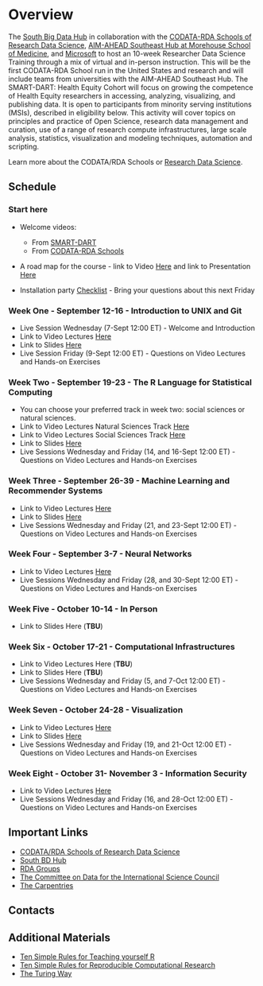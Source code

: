 # Overview

The [South Big Data Hub](https://southbigdatahub.org/) in collaboration with the [CODATA-RDA Schools of Research Data Science](https://www.datascienceschools.org/), [AIM-AHEAD Southeast Hub at Morehouse School of Medicine](https://aim-ahead.net/), and [Microsoft](https://www.microsoft.com/en-us/education?icid=CNavMSCOML0_Studentsandeducation) to host an 10-week Researcher Data Science Training through a mix of virtual and in-person instruction. This will be the first CODATA-RDA School run in the United States and research and will include teams from universities with the AIM-AHEAD Southeast Hub. The SMART-DART: Health Equity Cohort will focus on growing the competence of Health Equity researchers in accessing, analyzing, visualizing, and publishing data. It is open to participants from minority serving institutions (MSIs), described in eligibility below. This activity will cover topics on principles and practice of Open Science, research data management and curation, use of a range of research compute infrastructures, large scale analysis, statistics, visualization and modeling techniques, automation and scripting.

Learn more about the CODATA/RDA Schools or [Research Data Science](https://www.datascienceschools.org/). 

## Schedule

### Start here
   * Welcome videos:
   
       - From [SMART-DART](https://youtu.be/klMTfLyhUqM)
       - From [CODATA-RDA Schools](https://vimeo.com/743584505)
   * A road map for the course 
            - link to Video [Here](https://vimeo.com/744027623) and link to Presentation [Here](https://malfaro2.github.io/Atlanta2022/AuthorCarpentry.html#/title-slide) 
   * Installation party [Checklist](checklist.md) - Bring your questions about this next Friday
### Week One - September 12-16 - Introduction to UNIX and Git 
   * Live Session Wednesday (7-Sept 12:00 ET) - Welcome and Introduction
   * Link to Video Lectures [Here](week1.md)
   * Link to Slides [Here](presentations_week1)
   * Live Session Friday (9-Sept 12:00 ET) - Questions on Video Lectures and Hands-on Exercises
### Week Two - September 19-23 - The R Language for Statistical Computing
   * You can choose your preferred track in week two: social sciences or natural sciences.
   * Link to Video Lectures Natural Sciences Track [Here](week2_NS.md)
   * Link to Video Lectures Social Sciences Track [Here](week2_SS.md)
   * Link to Slides [Here](presentations_week2)
   * Live Sessions Wednesday and Friday (14, and 16-Sept 12:00 ET) - Questions on Video Lectures and Hands-on Exercises
### Week Three - September 26-39 - Machine Learning and Recommender Systems
   * Link to Video Lectures [Here](week3.md)
   * Link to Slides [Here](presentations_week3)
   * Live Sessions Wednesday and Friday (21, and 23-Sept 12:00 ET) - Questions on Video Lectures and Hands-on Exercises
### Week Four - September 3-7 - Neural Networks
   * Link to Video Lectures [Here](week4.md)
   * Live Sessions Wednesday and Friday (28, and 30-Sept 12:00 ET) - Questions on Video Lectures and Hands-on Exercises
### Week Five - October 10-14 - In Person
   * Link to Slides Here (**TBU**)
### Week Six - October 17-21 - Computational Infrastructures
   * Link to Video Lectures Here (**TBU**)
   * Link to Slides Here (**TBU**)
   * Live Sessions Wednesday and Friday (5, and 7-Oct 12:00 ET) - Questions on Video Lectures and Hands-on Exercises
### Week Seven - October 24-28 - Visualization
   * Link to Video Lectures [Here](week7.md)
   * Link to Slides [Here](presentations_week7)
   * Live Sessions Wednesday and Friday (19, and 21-Oct 12:00 ET) - Questions on Video Lectures and Hands-on Exercises
### Week Eight - October 31- November 3 - Information Security
   * Link to Video Lectures [Here](week8.md)
   * Live Sessions Wednesday and Friday (16, and 28-Oct 12:00 ET) - Questions on Video Lectures and Hands-on Exercises

## Important Links

* [CODATA/RDA Schools of Research Data Science](https://www.datascienceschools.org/)
* [South BD Hub](https://southbigdatahub.org)
* [RDA Groups](https://www.rd-alliance.org/groups)
* [The Committee on Data for the International Science Council](https://www.codata.org)
* [The Carpentries](https://carpentries.org/)

## Contacts 

## Additional Materials

* [Ten Simple Rules for Teaching yourself R](https://journals.plos.org/ploscompbiol/article?id=10.1371/journal.pcbi.1010372)
* [Ten Simple Rules for Reproducible Computational Research](https://journals.plos.org/ploscompbiol/article?id=10.1371/journal.pcbi.1003285)
* [The Turing Way](https://the-turing-way.netlify.app/welcome)
